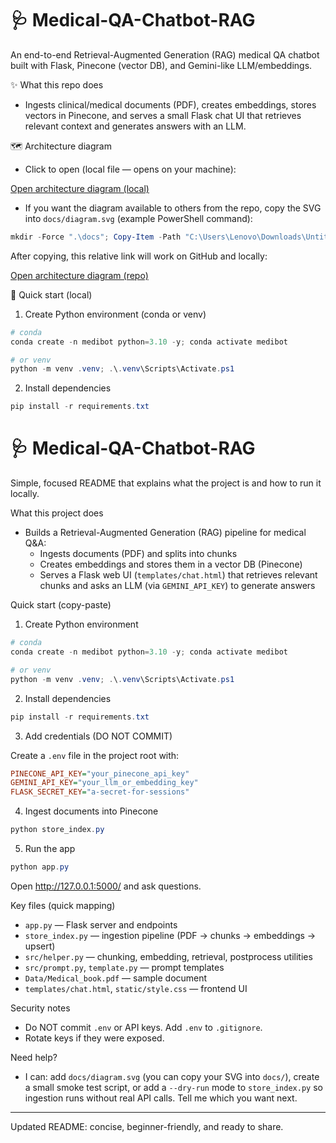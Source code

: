 # 🩺 Medical-QA-Chatbot-RAG

An end-to-end Retrieval-Augmented Generation (RAG) medical QA chatbot built with Flask, Pinecone (vector DB), and Gemini-like LLM/embeddings.

✨ What this repo does
- Ingests clinical/medical documents (PDF), creates embeddings, stores vectors in Pinecone, and serves a small Flask chat UI that retrieves relevant context and generates answers with an LLM.

🗺️ Architecture diagram

- Click to open (local file — opens on your machine):

[Open architecture diagram (local)](file:///C:/Users/Lenovo/Downloads/Untitled%20diagram%20_%20Mermaid%20Chart-2025-08-28-170844.svg)

- If you want the diagram available to others from the repo, copy the SVG into `docs/diagram.svg` (example PowerShell command):

```powershell
mkdir -Force ".\docs"; Copy-Item -Path "C:\Users\Lenovo\Downloads\Untitled diagram _ Mermaid Chart-2025-08-28-170844.svg" -Destination ".\docs\diagram.svg" -Force
```

After copying, this relative link will work on GitHub and locally:

[Open architecture diagram (repo)](docs/diagram.svg)

🧭 Quick start (local)

1. Create Python environment (conda or venv)

```powershell
# conda
conda create -n medibot python=3.10 -y; conda activate medibot

# or venv
python -m venv .venv; .\.venv\Scripts\Activate.ps1
```

2. Install dependencies

```powershell
pip install -r requirements.txt
```

# 🩺 Medical-QA-Chatbot-RAG

Simple, focused README that explains what the project is and how to run it locally.

What this project does
- Builds a Retrieval-Augmented Generation (RAG) pipeline for medical Q&A:
	- Ingests documents (PDF) and splits into chunks
	- Creates embeddings and stores them in a vector DB (Pinecone)
	- Serves a Flask web UI (`templates/chat.html`) that retrieves relevant chunks and asks an LLM (via `GEMINI_API_KEY`) to generate answers

Quick start (copy-paste)

1) Create Python environment

```powershell
# conda
conda create -n medibot python=3.10 -y; conda activate medibot

# or venv
python -m venv .venv; .\.venv\Scripts\Activate.ps1
```

2) Install dependencies

```powershell
pip install -r requirements.txt
```

3) Add credentials (DO NOT COMMIT)

Create a `.env` file in the project root with:

```ini
PINECONE_API_KEY="your_pinecone_api_key"
GEMINI_API_KEY="your_llm_or_embedding_key"
FLASK_SECRET_KEY="a-secret-for-sessions"
```

4) Ingest documents into Pinecone

```powershell
python store_index.py
```

5) Run the app

```powershell
python app.py
```

Open http://127.0.0.1:5000/ and ask questions.

Key files (quick mapping)
- `app.py` — Flask server and endpoints
- `store_index.py` — ingestion pipeline (PDF -> chunks -> embeddings -> upsert)
- `src/helper.py` — chunking, embedding, retrieval, postprocess utilities
- `src/prompt.py`, `template.py` — prompt templates
- `Data/Medical_book.pdf` — sample document
- `templates/chat.html`, `static/style.css` — frontend UI

Security notes
- Do NOT commit `.env` or API keys. Add `.env` to `.gitignore`.
- Rotate keys if they were exposed.

Need help?
- I can: add `docs/diagram.svg` (you can copy your SVG into `docs/`), create a small smoke test script, or add a `--dry-run` mode to `store_index.py` so ingestion runs without real API calls. Tell me which you want next.

---
Updated README: concise, beginner-friendly, and ready to share.
